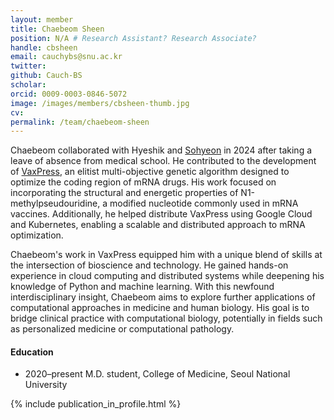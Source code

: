 ```yaml
---
layout: member
title: Chaebeom Sheen
position: N/A # Research Assistant? Research Associate? 
handle: cbsheen
email: cauchybs@snu.ac.kr
twitter: 
github: Cauch-BS
scholar: 
orcid: 0009-0003-0846-5072 
image: /images/members/cbsheen-thumb.jpg
cv:
permalink: /team/chaebeom-sheen
---
```


Chaebeom collaborated with Hyeshik and [Sohyeon](https://qbio.io/team/sohyeon-ju) in 2024 after taking a leave of absence from medical school. He contributed to the development of [VaxPress](https://github.com/ChangLabSNU/VaxPress), an elitist multi-objective genetic algorithm designed to optimize the coding region of mRNA drugs. His work focused on incorporating the structural and energetic properties of N1-methylpseudouridine, a modified nucleotide commonly used in mRNA vaccines. Additionally, he helped distribute VaxPress using Google Cloud and Kubernetes, enabling a scalable and distributed approach to mRNA optimization. 

Chaebeom's work in VaxPress equipped him with a unique blend of skills at the intersection of bioscience and technology. He gained hands-on experience in cloud computing and distributed systems while deepening his knowledge of Python and machine learning. With this newfound interdisciplinary insight, Chaebeom aims to explore further applications of computational approaches in medicine and human biology. His goal is to bridge clinical practice with computational biology, potentially in fields such as personalized medicine or computational pathology. 


#### Education

<ul class="chronological">
  <li><span>2020–present</span> M.D. student, College of Medicine, Seoul National University</li>
</ul>

{% include publication_in_profile.html %}